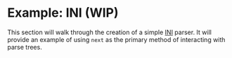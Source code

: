 # Example: INI (WIP)

This section will walk through the creation of a simple [INI] parser. It will
provide an example of using `next` as the primary method of interacting with
parse trees.

[INI]: https://en.wikipedia.org/wiki/INI_file
